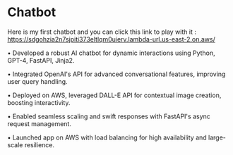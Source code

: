 # Chatbot
Here is my first chatbot and you can click this link to play with it :
https://sdgohzia2n7sjpiti373eltlqm0uierv.lambda-url.us-east-2.on.aws/

•	Developed a robust AI chatbot for dynamic interactions using Python, GPT-4, FastAPI, Jinja2.

•	Integrated OpenAI's API for advanced conversational features, improving user query handling.

•	Deployed on AWS, leveraged DALL-E API for contextual image creation, boosting interactivity.

•	Enabled seamless scaling and swift responses with FastAPI's async request management.

•	Launched app on AWS with load balancing for high availability and large-scale resilience.
